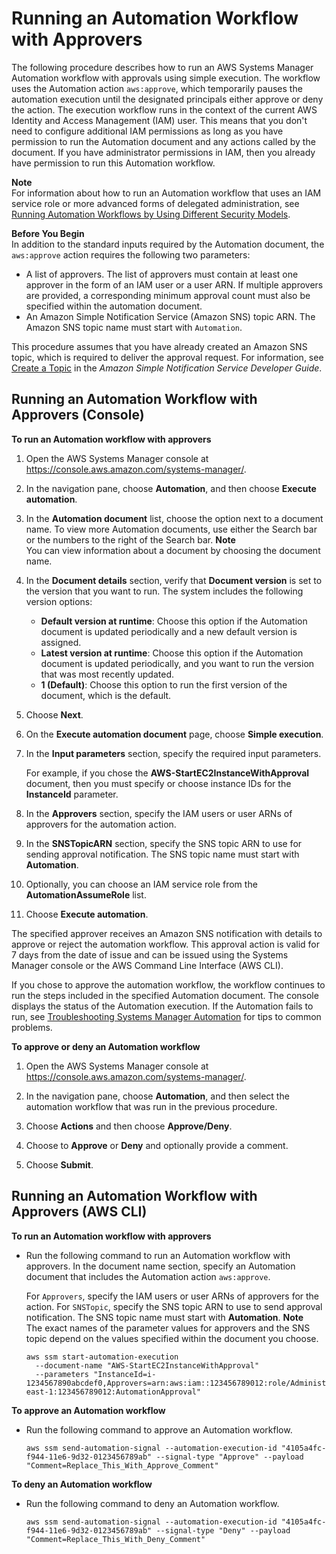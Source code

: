 # Running an Automation Workflow with Approvers<a name="automation-working-executing-approval"></a>

The following procedure describes how to run an AWS Systems Manager Automation workflow with approvals using simple execution\. The workflow uses the Automation action `aws:approve`, which temporarily pauses the automation execution until the designated principals either approve or deny the action\. The execution workflow runs in the context of the current AWS Identity and Access Management \(IAM\) user\. This means that you don't need to configure additional IAM permissions as long as you have permission to run the Automation document and any actions called by the document\. If you have administrator permissions in IAM, then you already have permission to run this Automation workflow\.

**Note**  
For information about how to run an Automation workflow that uses an IAM service role or more advanced forms of delegated administration, see [Running Automation Workflows by Using Different Security Models](automation-walk-security.md)\. 

**Before You Begin**  
In addition to the standard inputs required by the Automation document, the `aws:approve` action requires the following two parameters: 
+ A list of approvers\. The list of approvers must contain at least one approver in the form of an IAM user or a user ARN\. If multiple approvers are provided, a corresponding minimum approval count must also be specified within the automation document\. 
+ An Amazon Simple Notification Service \(Amazon SNS\) topic ARN\. The Amazon SNS topic name must start with `Automation`\.

This procedure assumes that you have already created an Amazon SNS topic, which is required to deliver the approval request\. For information, see [Create a Topic](https://docs.aws.amazon.com/sns/latest/dg/sns-getting-started.html#CreateTopic) in the *Amazon Simple Notification Service Developer Guide*\.

## Running an Automation Workflow with Approvers \(Console\)<a name="automation-working-executing-approval-console"></a>

**To run an Automation workflow with approvers**

1. Open the AWS Systems Manager console at [https://console\.aws\.amazon\.com/systems\-manager/](https://console.aws.amazon.com/systems-manager/)\.

1. In the navigation pane, choose **Automation**, and then choose **Execute automation**\.

1. In the **Automation document** list, choose the option next to a document name\. To view more Automation documents, use either the Search bar or the numbers to the right of the Search bar\. 
**Note**  
You can view information about a document by choosing the document name\.

1. In the **Document details** section, verify that **Document version** is set to the version that you want to run\. The system includes the following version options: 
   + **Default version at runtime**: Choose this option if the Automation document is updated periodically and a new default version is assigned\.
   + **Latest version at runtime**: Choose this option if the Automation document is updated periodically, and you want to run the version that was most recently updated\.
   + **1 \(Default\)**: Choose this option to run the first version of the document, which is the default\.

1. Choose **Next**\.

1. On the **Execute automation document** page, choose **Simple execution**\.

1. In the **Input parameters** section, specify the required input parameters\.

   For example, if you chose the **AWS\-StartEC2InstanceWithApproval** document, then you must specify or choose instance IDs for the **InstanceId** parameter\. 

1. In the **Approvers** section, specify the IAM users or user ARNs of approvers for the automation action\.

1. In the **SNSTopicARN** section, specify the SNS topic ARN to use for sending approval notification\. The SNS topic name must start with **Automation**\.

1. Optionally, you can choose an IAM service role from the **AutomationAssumeRole** list\.

1. Choose **Execute automation**\. 

The specified approver receives an Amazon SNS notification with details to approve or reject the automation workflow\. This approval action is valid for 7 days from the date of issue and can be issued using the Systems Manager console or the AWS Command Line Interface \(AWS CLI\)\.

If you chose to approve the automation workflow, the workflow continues to run the steps included in the specified Automation document\. The console displays the status of the Automation execution\. If the Automation fails to run, see [Troubleshooting Systems Manager Automation](automation-troubleshooting.md) for tips to common problems\.

**To approve or deny an Automation workflow**

1. Open the AWS Systems Manager console at [https://console\.aws\.amazon\.com/systems\-manager/](https://console.aws.amazon.com/systems-manager/)\.

1. In the navigation pane, choose **Automation**, and then select the automation workflow that was run in the previous procedure\.

1. Choose **Actions** and then choose **Approve/Deny**\.

1. Choose to **Approve** or **Deny** and optionally provide a comment\.

1. Choose **Submit**\.

## Running an Automation Workflow with Approvers \(AWS CLI\)<a name="automation-working-executing-approval-cli"></a>

**To run an Automation workflow with approvers**
+ Run the following command to run an Automation workflow with approvers\. In the document name section, specify an Automation document that includes the Automation action `aws:approve`\.

  For `Approvers`, specify the IAM users or user ARNs of approvers for the action\. For `SNSTopic`, specify the SNS topic ARN to use to send approval notification\. The SNS topic name must start with **Automation**\.
**Note**  
The exact names of the parameter values for approvers and the SNS topic depend on the values specified within the document you choose\. 

  ```
  aws ssm start-automation-execution 
    --document-name "AWS-StartEC2InstanceWithApproval" 
    --parameters "InstanceId=i-1234567890abcdef0,Approvers=arn:aws:iam::123456789012:role/Administrator,SNSTopicArn=arn:aws:sns:us-east-1:123456789012:AutomationApproval"
  ```

**To approve an Automation workflow**
+ Run the following command to approve an Automation workflow\.

  ```
  aws ssm send-automation-signal --automation-execution-id "4105a4fc-f944-11e6-9d32-0123456789ab" --signal-type "Approve" --payload "Comment=Replace_This_With_Approve_Comment"
  ```

**To deny an Automation workflow**
+ Run the following command to deny an Automation workflow\.

  ```
  aws ssm send-automation-signal --automation-execution-id "4105a4fc-f944-11e6-9d32-0123456789ab" --signal-type "Deny" --payload "Comment=Replace_This_With_Deny_Comment"
  ```